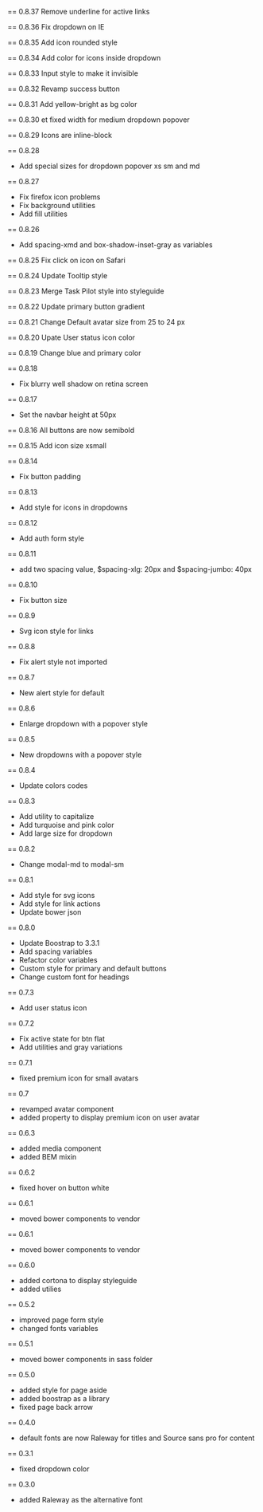 == 0.8.37
  Remove underline for active links

== 0.8.36
  Fix dropdown on IE

== 0.8.35
  Add icon rounded style

== 0.8.34
  Add color for icons inside dropdown

== 0.8.33
  Input style to make it invisible

== 0.8.32
  Revamp success button

== 0.8.31
  Add yellow-bright as bg color

== 0.8.30
  et fixed width for medium dropdown popover

== 0.8.29
  Icons are inline-block

== 0.8.28
  * Add special sizes for dropdown popover xs sm and md

== 0.8.27
  * Fix firefox icon problems
  * Fix background utilities
  * Add fill utilities

== 0.8.26
  * Add spacing-xmd and box-shadow-inset-gray as variables

== 0.8.25
  Fix click on icon on Safari

== 0.8.24
  Update Tooltip style

== 0.8.23
  Merge Task Pilot style into styleguide

== 0.8.22
  Update primary button gradient

== 0.8.21
  Change Default avatar size from 25 to 24 px

== 0.8.20
  Upate User status icon color

== 0.8.19
  Change blue and primary color

== 0.8.18
  * Fix blurry well shadow on retina screen

== 0.8.17
  * Set the navbar height at 50px

== 0.8.16
  All buttons are now semibold

== 0.8.15
  Add icon size xsmall

== 0.8.14
  * Fix button padding

== 0.8.13
  * Add style for icons in dropdowns

== 0.8.12
  * Add auth form style

== 0.8.11
  * add two spacing value, $spacing-xlg: 20px and $spacing-jumbo: 40px

== 0.8.10
  * Fix button size

== 0.8.9
  * Svg icon style for links

== 0.8.8
  * Fix alert style not imported

== 0.8.7
  * New alert style for default

== 0.8.6
  * Enlarge dropdown with a popover style

== 0.8.5
  * New dropdowns with a popover style

== 0.8.4
  * Update colors codes

== 0.8.3
  * Add utility to capitalize
  * Add turquoise and pink color
  * Add large size for dropdown

== 0.8.2
  * Change modal-md to modal-sm

== 0.8.1
  * Add style for svg icons
  * Add style for link actions
  * Update bower json

== 0.8.0
  * Update Boostrap to 3.3.1
  * Add spacing variables
  * Refactor color variables
  * Custom style for primary and default buttons
  * Change custom font for headings

== 0.7.3
  * Add user status icon

== 0.7.2
  * Fix active state for btn flat
  * Add utilities and gray variations

== 0.7.1
  * fixed premium icon for small avatars

== 0.7
  * revamped avatar component
  * added property to display premium icon on user avatar

== 0.6.3
  * added media component
  * added BEM mixin

== 0.6.2
  * fixed hover on button white

== 0.6.1
  * moved bower components to vendor

== 0.6.1
  * moved bower components to vendor

== 0.6.0
  * added cortona to display styleguide
  * added utilies

== 0.5.2
  * improved page form style
  * changed fonts variables

== 0.5.1
  * moved bower components in sass folder

== 0.5.0
  * added style for page aside
  * added boostrap as a library
  * fixed page back arrow

== 0.4.0
  * default fonts are now Raleway for titles and Source sans pro for content

== 0.3.1
  * fixed dropdown color

== 0.3.0
  * added Raleway as the alternative font
